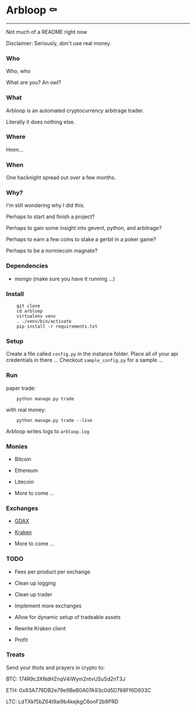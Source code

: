 # Arbloop :coffin:

---

Not much of a README right now

Disclaimer: Seriously, don't use real money.

### Who

Who, who

What are you? An owl?

### What

Arbloop is an automated cryptocurrency arbitrage trader.

Literally it does nothing else.

### Where

Hmm...

### When

One hacknight spread out over a few months.

### Why?

I'm still wondering why I did this.

Perhaps to start and finish a project?

Perhaps to gain some insight into gevent, python, and arbitrage?

Perhaps to earn a few coins to stake a gerbil in a poker game?

Perhaps to be a normiecoin magnate?

### Dependencies

* mongo (make sure you have it running ...)

### Install

```
    git clone
    cd arbloop
    virtualenv venv
    . ./venv/bin/activate
    pip install -r requirements.txt
```

### Setup

Create a file called `config.py` in the instance folder.
Place all of your api credentials in there ...
Checkout `sample_config.py` for a sample ...

### Run

paper trade:

```
    python manage.py trade
```

with real money:

```
    python manage.py trade --live
```

Arbloop writes logs to `arbloop.log`

### Monies

* Bitcoin

* Ethereum

* Litecoin

* More to come ...

### Exchanges

* [GDAX](https://github.com/danpaquin/GDAX-Python)

* [Kraken](https://github.com/veox/python2-krakenex)

* More to come ...

### TODO

* Fees per product per exchange

* Clean up logging

* Clean up trader

* Implement more exchanges

* Allow for dynamic setup of tradeable assets

* Rewrite Kraken client

* Profit

### Treats

Send your thots and prayers in crypto to:

BTC: 174R9c3XNdHZnqV4iWym2ntvUSu5d2nT3J

ETH: 0x83A776DB2e79e9BeB0A07A93c0d5D768Ff6D933C

LTC: LdTXkf5bZ64t9ai9b4kejkgC6onF2b9PRD

